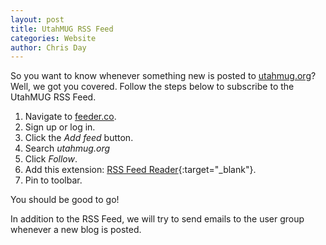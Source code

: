 ```yaml
---
layout: post
title: UtahMUG RSS Feed
categories: Website
author: Chris Day
---
```


So you want to know whenever something new is posted to [utahmug.org](utahmug.org)? Well, we got you covered. Follow the steps below to subscribe to the UtahMUG RSS Feed.

 1. Navigate to [feeder.co](feeder.co).
 2. Sign up or log in.
 3. Click the *Add feed* button.
 4. Search *utahmug.org*
 5. Click *Follow*.
 6. Add this extension: [RSS Feed Reader](https://chrome.google.com/webstore/detail/rss-feed-reader/pnjaodmkngahhkoihejjehlcdlnohgmp){:target="_blank"}.
 7. Pin to toolbar.

You should be good to go!

In addition to the RSS Feed, we will try to send emails to the user group whenever a new blog is posted. 



